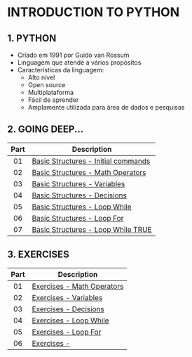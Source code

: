 # INTRODUCTION TO PYTHON

## 1. PYTHON

- Criado em 1991 por Guido van Rossum
- Linguagem que atende a vários propósitos
- Características da linguagem:
  - Alto nível
  - Open source
  - Multiplataforma
  - Fácil de aprender
  - Amplamente utilizada para área de dados e pesquisas

## 2. GOING DEEP...

| Part | Description                                                         |
|:----:|---------------------------------------------------------------------|
|  01  | [Basic Structures - Initial commands](./codes/01-basic_commands.py) |
|  02  | [Basic Structures - Math Operators](./codes/02-operators.py)        |
|  03  | [Basic Structures - Variables](./codes/03-variables.py)             |
|  04  | [Basic Structures - Decisions](./codes/04-decisions.py)             |
|  05  | [Basic Structures - Loop While](./codes/05-loop_while.py)           |
|  06  | [Basic Structures - Loop For](./codes/06-loop_for.py)               |
|  07  | [Basic Structures - Loop While TRUE](./codes/07-loop_while_true.py) |

## 3. EXERCISES

| Part | Description                                                    |
|:----:|----------------------------------------------------------------|
|  01  | [Exercises - Math Operators](exercises/01-operators.py)        |
|  02  | [Exercises - Variables](./exercises/02-variables_and_input.py) |
|  03  | [Exercises - Decisions](./exercises/03-boolean.py)             |
|  04  | [Exercises - Loop While](./exercises/05-loop_while.py)         |
|  05  | [Exercises - Loop For](./exercises/06-loop_for.py)             |
|  06  | [Exercises - ](./exercises/07-loop_while_true.py)              |